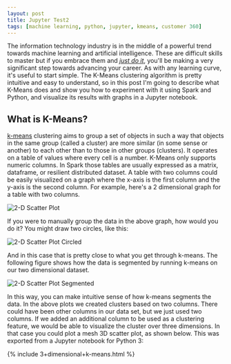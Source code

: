 ```yaml
---
layout: post
title: Jupyter Test2
tags: [machine learning, python, jupyter, kmeans, customer 360]
---
```


The information technology industry is in the middle of a powerful trend towards machine learning and artificial intelligence. These are difficult skills to master but if you embrace them and *[just do it](https://youtu.be/ZXsQAXx_ao0)*, you'll be making a very significant step towards advancing your career. As with any learning curve, it's useful to start simple. The K-Means clustering algorithm is pretty intuitive and easy to understand, so in this post I'm going to describe what K-Means  does and show you how to experiment with it using Spark and Python, and visualize its results with graphs in a Jupyter notebook.

## What is K-Means?

[k-means](https://en.wikipedia.org/wiki/Cluster_analysis) clustering aims to group a set of objects in such a way that objects in the same group (called a cluster) are more similar (in some sense or another) to each other than to those in other groups (clusters). It operates on a table of values where every cell is a number. K-Means only supports numeric columns. In Spark those tables are usually expressed as a matrix, dataframe, or resilient distributed dataset. A table with two columns could be easily visualized on a graph where the x-axis is the first column and the y-axis is the second column. For example, here's a 2 dimensional graph for a table with two columns.

![2-D Scatter Plot](http://iandow.github.io/img/scatter-2d.png)

If you were to manually group the data in the above graph, how would you do it?  You might draw two circles, like this:

![2-D Scatter Plot Circled](http://iandow.github.io/img/scatter-2d-circled.png)

And in this case that is pretty close to what you get through k-means. The following figure shows how the data is segmented by running k-means on our two dimensional dataset.

![2-D Scatter Plot Segmented](http://iandow.github.io/img/scatter-2d-segments.png)

In this way, you can make intuitive sense of how k-means segments the data. In the above plots we created clusters based on two columns.  There could have been other columns in our data set, but we just used two columns. If we added an additional column to be used as a clustering feature, we would be able to visualize the cluster over three dimensions. In that case you could plot a mesh 3D scatter plot, as shown below. This was exported from a Jupyter notebook for Python 3:

{% include 3+dimensional+k-means.html %}
